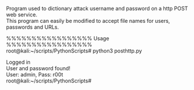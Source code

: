 Program used to dictionary attack username and password on a http POST web service.<br>
This program can easily be modified to accept file names for users, passwords and URLs.

%%%%%%%%%%%%%%%%%  Usage  %%%%%%%%%%%%%%%%%<br>
root@kali:~/scripts/PythonScripts# python3 posthttp.py 

<html>
<head>
	<title>PHP Form Auth</title>
</head>
<body>
	Logged in</body><br>
User and password found!<br>
User: admin, Pass: r00t<br>
root@kali:~/scripts/PythonScripts# 

